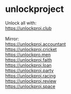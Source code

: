 # unlockproject
Unlock all with:<br/>
https://unlockproj.club<br/>
<br/>
Mirror:<br/>
https://unlockproj.accountant<br/>
https://unlockproj.cricket<br/>
https://unlockpro.men<br/>
https://unlockproj.faith<br/>
https://unlockproj.loan<br/>
https://unlockproj.party<br/>
https://unlockproj.racing<br/>
https://unlockproj.review<br/>
https://unlockproj.space<br/>
